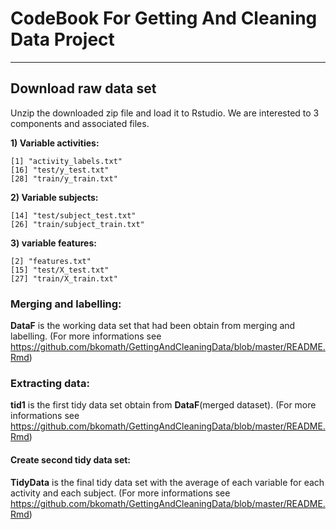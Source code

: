 # CodeBook For Getting And Cleaning Data Project
---

## Download raw data set
Unzip the downloaded zip file and load it to Rstudio.
We are interested to 3 components and associated files.
 
**1)  Variable activities:**
```{r}
[1] "activity_labels.txt"  
[16] "test/y_test.txt"  
[28] "train/y_train.txt" 

```
**2) Variable subjects:**
```{r}
[14] "test/subject_test.txt" 
[26] "train/subject_train.txt"

```
**3) variable features:**
```{r eval=FALSE}
[2] "features.txt"  
[15] "test/X_test.txt" 
[27] "train/X_train.txt"
```
### Merging and labelling:

**DataF** is the working data set that had been obtain from merging and labelling. (For more informations see https://github.com/bkomath/GettingAndCleaningData/blob/master/README.Rmd)

### Extracting data:

**tid1** is the first tidy data set obtain from **DataF**(merged dataset). (For more informations see https://github.com/bkomath/GettingAndCleaningData/blob/master/README.Rmd)

#### Create second tidy data set:
**TidyData** is the final tidy data set with the average of each variable for each activity and each subject. 
 (For more informations see https://github.com/bkomath/GettingAndCleaningData/blob/master/README.Rmd)
